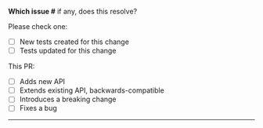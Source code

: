 **Which issue #** if any, does this resolve?

<!-- PRs must be accompanied by related tests -->

Please check one:
- [ ] New tests created for this change
- [ ] Tests updated for this change

This PR:
- [ ] Adds new API
- [ ] Extends existing API, backwards-compatible
- [ ] Introduces a breaking change
- [ ] Fixes a bug

---

<!-- add additional comments here -->
